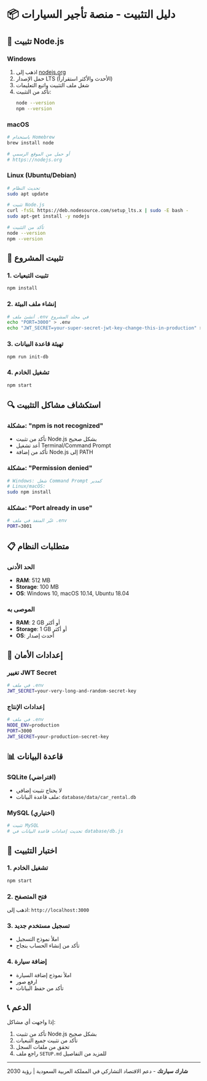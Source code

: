 # 📦 دليل التثبيت - منصة تأجير السيارات

## 🔧 تثبيت Node.js

### Windows
1. اذهب إلى [nodejs.org](https://nodejs.org)
2. حمل الإصدار LTS (الأحدث والأكثر استقراراً)
3. شغل ملف التثبيت واتبع التعليمات
4. تأكد من التثبيت:
   ```bash
   node --version
   npm --version
   ```

### macOS
```bash
# باستخدام Homebrew
brew install node

# أو حمل من الموقع الرسمي
# https://nodejs.org
```

### Linux (Ubuntu/Debian)
```bash
# تحديث النظام
sudo apt update

# تثبيت Node.js
curl -fsSL https://deb.nodesource.com/setup_lts.x | sudo -E bash -
sudo apt-get install -y nodejs

# تأكد من التثبيت
node --version
npm --version
```

## 🚀 تثبيت المشروع

### 1. تثبيت التبعيات
```bash
npm install
```

### 2. إنشاء ملف البيئة
```bash
# أنشئ ملف .env في مجلد المشروع
echo "PORT=3000" > .env
echo "JWT_SECRET=your-super-secret-jwt-key-change-this-in-production" >> .env
```

### 3. تهيئة قاعدة البيانات
```bash
npm run init-db
```

### 4. تشغيل الخادم
```bash
npm start
```

## 🔍 استكشاف مشاكل التثبيت

### مشكلة: "npm is not recognized"
- تأكد من تثبيت Node.js بشكل صحيح
- أعد تشغيل Terminal/Command Prompt
- تأكد من إضافة Node.js إلى PATH

### مشكلة: "Permission denied"
```bash
# Windows: شغل Command Prompt كمدير
# Linux/macOS:
sudo npm install
```

### مشكلة: "Port already in use"
```bash
# غيّر المنفذ في ملف .env
PORT=3001
```

## 📋 متطلبات النظام

### الحد الأدنى
- **RAM**: 512 MB
- **Storage**: 100 MB
- **OS**: Windows 10, macOS 10.14, Ubuntu 18.04

### الموصى به
- **RAM**: 2 GB أو أكثر
- **Storage**: 1 GB أو أكثر
- **OS**: أحدث إصدار

## 🔐 إعدادات الأمان

### تغيير JWT Secret
```bash
# في ملف .env
JWT_SECRET=your-very-long-and-random-secret-key
```

### إعدادات الإنتاج
```bash
# في ملف .env
NODE_ENV=production
PORT=3000
JWT_SECRET=your-production-secret-key
```

## 📊 قاعدة البيانات

### SQLite (افتراضي)
- لا يحتاج تثبيت إضافي
- ملف قاعدة البيانات: `database/data/car_rental.db`

### MySQL (اختياري)
```bash
# تثبيت MySQL
# تحديث إعدادات قاعدة البيانات في database/db.js
```

## 🎯 اختبار التثبيت

### 1. تشغيل الخادم
```bash
npm start
```

### 2. فتح المتصفح
اذهب إلى: `http://localhost:3000`

### 3. تسجيل مستخدم جديد
- املأ نموذج التسجيل
- تأكد من إنشاء الحساب بنجاح

### 4. إضافة سيارة
- املأ نموذج إضافة السيارة
- ارفع صور
- تأكد من حفظ البيانات

## 📞 الدعم

إذا واجهت أي مشاكل:

1. تأكد من تثبيت Node.js بشكل صحيح
2. تأكد من تثبيت جميع التبعيات
3. تحقق من ملفات السجل
4. راجع ملف `SETUP.md` للمزيد من التفاصيل

---

**شارك سيارتك** - دعم الاقتصاد التشاركي في المملكة العربية السعودية | رؤية 2030
